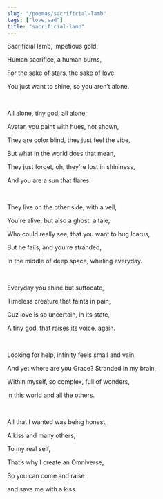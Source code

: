 ```yaml
---
slug: "/poemas/sacrificial-lamb"
tags: ["love,sad"]
title: "sacrificial-lamb"
---
```

Sacrificial lamb, impetious gold,

Human sacrifice, a human burns,

For the sake of stars, the sake of love,

You just want to shine, so you aren’t alone.

&nbsp;

All alone, tiny god, all alone,

Avatar, you paint with hues, not shown,

They are color blind, they just feel the vibe,

But what in the world does that mean,

They just forget, oh, they're lost in shininess,

And you are a sun that flares.

&nbsp;

They live on the other side, with a veil,

You're alive, but also a ghost, a tale,

Who could really see, that you want to hug Icarus,

But he fails, and you're stranded,

In the middle of deep space, whirling everyday.

&nbsp;

Everyday you shine but suffocate,

Timeless creature that faints in pain,

Cuz love is so uncertain, in its state,

A tiny god, that raises its voice, again.

&nbsp;

Looking for help, infinity feels small and vain,

And yet where are you Grace? Stranded in my brain,

Within myself, so complex, full of wonders,

in this world and all the others.

&nbsp;

All that I wanted was being honest,

A kiss and many others,

To my real self,

That’s why I create an Omniverse,

So you can come and raise

and save me with a kiss.
